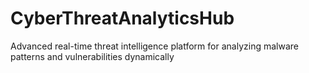 # CyberThreatAnalyticsHub
Advanced real-time threat intelligence platform for analyzing malware patterns and vulnerabilities dynamically
